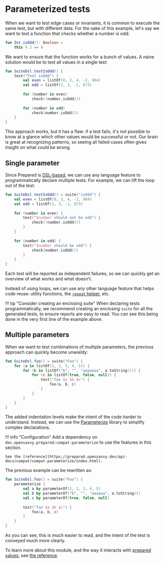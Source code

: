 # Parameterized tests

When we want to test edge cases or invariants, it is common to execute the same test, but with different data. For the sake of this example, let's say we want to test a function that checks whether a number is odd:
```kotlin
fun Int.isOdd(): Boolean =
	this % 2 == 0
```

We want to ensure that the function works for a bunch of values. A naive solution would be to test all values in a single test:
```kotlin
fun SuiteDsl.testIsOdd() {
	test("Test isOdd") {
		val even = listOf(0, 2, 4, -2, 984)
		val odd = listOf(1, 3, -1, 873)
		
		for (number in even)
			check(!number.isOdd())
		
		for (number in odd)
			check(number.isOdd())
	}
}
```

This approach works, but it has a flaw: if a test fails, it's not possible to know at a glance which other values would be successful or not. Our brain is great at recognizing patterns, so seeing all failed cases often gives insight on what could be wrong.

## Single parameter

Since Prepared is [DSL-based](../tutorials/syntax.md), we can use any language feature to programmatically declare multiple tests. For example, we can lift the loop out of the test:
```kotlin
fun SuiteDsl.testIsOdd() = suite("isOdd") {
	val even = listOf(0, 2, 4, -2, 984)
	val odd = listOf(1, 3, -1, 873)
	
	for (number in even) {
		test("$number should not be odd") {
			check(!number.isOdd())
		}
	}
	
	for (number in odd) {
		test("$number should be odd") {
			check(number.isOdd())
		}
	}
}
```

Each test will be reported as independent failures, so we can quickly get an overview of what works and what doesn't.

Instead of using loops, we can use any other language feature that helps code reuse: utility functions, the [`repeat` helper](https://kotlinlang.org/api/latest/jvm/stdlib/kotlin/repeat.html), etc.

!!! tip "Consider creating an enclosing suite"
    When declaring tests programmatically, we recommend creating an enclosing `suite` for all the generated tests, to ensure reports are easy to read. You can see this being done in the very first line of the example above.

## Multiple parameters

When we want to test combinations of multiple parameters, the previous approach can quickly become unwieldy:
```kotlin
fun SuiteDsl.foo() = suite("Foo") {
	for (a in listOf(1, 2, 3, 4, 5)) {
		for (b in listOf("b", "", "aaaaaaa", a.toString())) {
			for (c in listOf(true, false, null)) {
				test("foo $a $b $c") {
					foo(a, b, c)
				}
			}
		}
	}
}
```
The added indentation levels make the intent of the code harder to understand. Instead, we can use the [Parameterize](https://github.com/BenWoodworth/parameterize) library to simplify complex declarations.

!!! info "Configuration"
    Add a dependency on `dev.opensavvy.prepared:compat-parameterize` to use the features in this section.

    See the [reference](https://prepared.opensavvy.dev/api-docs/compat/compat-parameterize/index.html).

The previous example can be rewritten as:
```kotlin
fun SuiteDsl.foo() = suite("Foo") {
	parameterize {
		val a by parameterOf(1, 2, 3, 4, 5)
		val b by parameterOf("b", "", "aaaaaa", a.toString())
		val c by parameterOf(true, false, null)
		
		test("foo $a $b $c") {
			foo(a, b, c)
		}
	}
}
```

As you can see, this is much easier to read, and the intent of the test is conveyed much more clearly.

To learn more about this module, and the way it interacts with [prepared values](prepared-values.md), see [the reference](https://prepared.opensavvy.dev/api-docs/compat/compat-parameterize/index.html).
